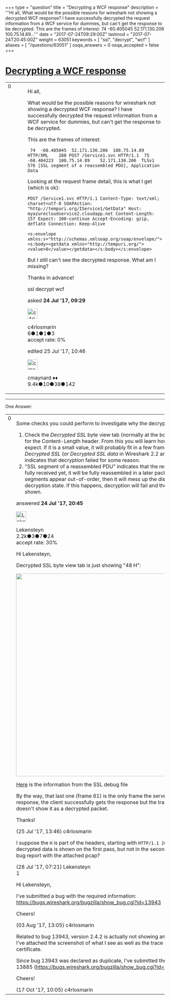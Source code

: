 +++
type = "question"
title = "Decrypting a WCF response"
description = '''Hi all, What would be the possible reasons for wireshark not showing a decrypted WCF response? I have successfully decrypted the request information from a WCF service for dummies, but can&#x27;t get the response to be decrypted. This are the frames of interest:  74 -60.405045 52.171.130.206 100.75.14.89...'''
date = "2017-07-24T09:29:00Z"
lastmod = "2017-07-24T20:45:00Z"
weight = 63051
keywords = [ "ssl", "decrypt", "wcf" ]
aliases = [ "/questions/63051" ]
osqa_answers = 0
osqa_accepted = false
+++

<div class="headNormal">

# [Decrypting a WCF response](/questions/63051/decrypting-a-wcf-response)

</div>

<div id="main-body">

<div id="askform">

<table id="question-table" style="width:100%;"><colgroup><col style="width: 50%" /><col style="width: 50%" /></colgroup><tbody><tr class="odd"><td style="width: 30px; vertical-align: top"><div class="vote-buttons"><div id="post-63051-score" class="post-score" title="current number of votes">0</div><div id="favorite-count" class="favorite-count"></div></div></td><td><div id="item-right"><div class="question-body"><p>Hi all,</p><p>What would be the possible reasons for wireshark not showing a decrypted WCF response? I have successfully decrypted the request information from a WCF service for dummies, but can't get the response to be decrypted.</p><p>This are the frames of interest:</p><p><code> 74  -60.405045  52.171.130.206  100.75.14.89    HTTP/XML    288 POST /Service1.svc HTTP/1.1  75  -60.404223  100.75.14.89    52.171.130.206  TLSv1   576 [SSL segment of a reassembled PDU], Application Data</code></p><p>Looking at the request frame detail, this is what I get (which is ok):</p><p><code>POST /Service1.svc HTTP/1.1 Content-Type: text/xml; charset=utf-8 SOAPAction: "http://tempuri.org/IService1/GetData" Host: myazurecloudservice2.cloudapp.net Content-Length: 157 Expect: 100-continue Accept-Encoding: gzip, deflate Connection: Keep-Alive</code></p><code></code><p><code>&lt;s:envelope xmlns:s="http://schemas.xmlsoap.org/soap/envelope/"&gt;&lt;s:body&gt;&lt;getdata xmlns="http://tempuri.org/"&gt;&lt;value&gt;0&lt;/value&gt;&lt;/getdata&gt;&lt;/s:body&gt;&lt;/s:envelope&gt;</code></p><p>But I still can't see the decrypted response. What am I missing?</p><p>Thanks in advance!</p></div><div id="question-tags" class="tags-container tags">ssl decrypt wcf</div><div id="question-controls" class="post-controls"></div><div class="post-update-info-container"><div class="post-update-info post-update-info-user"><p>asked <strong>24 Jul '17, 09:29</strong></p><img src="https://secure.gravatar.com/avatar/eb41b13f47ec46a2a36a9d90db519094?s=32&amp;d=identicon&amp;r=g" class="gravatar" width="32" height="32" alt="c4rlosmarin&#39;s gravatar image" /><p>c4rlosmarin<br />
<span class="score" title="6 reputation points">6</span><span title="1 badges"><span class="badge1">●</span><span class="badgecount">1</span></span><span title="1 badges"><span class="silver">●</span><span class="badgecount">1</span></span><span title="3 badges"><span class="bronze">●</span><span class="badgecount">3</span></span><br />
<span class="accept_rate" title="Rate of the user&#39;s accepted answers">accept rate:</span> <span title="c4rlosmarin has no accepted answers">0%</span></p></div><div class="post-update-info post-update-info-edited"><p>edited 25 Jul '17, 10:46</p><img src="https://secure.gravatar.com/avatar/55158e2322c4e365a5e0a4a0ac3fbcef?s=32&amp;d=identicon&amp;r=g" class="gravatar" width="32" height="32" alt="cmaynard&#39;s gravatar image" /><p>cmaynard ♦♦<br />
<span class="score" title="9361 reputation points"><span>9.4k</span></span><span title="10 badges"><span class="badge1">●</span><span class="badgecount">10</span></span><span title="38 badges"><span class="silver">●</span><span class="badgecount">38</span></span><span title="142 badges"><span class="bronze">●</span><span class="badgecount">142</span></span></p></div></div><div id="comments-container-63051" class="comments-container"></div><div id="comment-tools-63051" class="comment-tools"></div><div class="clear"></div><div id="comment-63051-form-container" class="comment-form-container"></div><div class="clear"></div></div></td></tr></tbody></table>

------------------------------------------------------------------------

<div class="tabBar">

<span id="sort-top"></span>

<div class="headQuestions">

One Answer:

</div>

</div>

<span id="63066"></span>

<div id="answer-container-63066" class="answer">

<table style="width:100%;"><colgroup><col style="width: 50%" /><col style="width: 50%" /></colgroup><tbody><tr class="odd"><td style="width: 30px; vertical-align: top"><div class="vote-buttons"><div id="post-63066-score" class="post-score" title="current number of votes">0</div></div></td><td><div class="item-right"><div class="answer-body"><p>Some checks you could perform to investigate why the decrypted data is not shown:</p><ol><li>Check the <em>Decrypted SSL</em> byte view tab (normally at the bottom of the screen) for the Content-Length header. From this you will learn how much data to expect. If it is a small value, it will probably fit in a few frames. If there is no <em>Decrypted SSL</em> (or <em>Decrypted SSL data</em> in Wireshark 2.2 and before), then it indicates that decryption failed for some reason.</li><li>"SSL segment of a reassembled PDU" indicates that the response has not been fully received yet, it will be fully reassembled in a later packet. But when TCP segments appear out-of-order, then it will mess up the dissection and decryption state. If this happens, decryption will fail and the response will not be shown.</li></ol></div><div class="answer-controls post-controls"></div><div class="post-update-info-container"><div class="post-update-info post-update-info-user"><p>answered <strong>24 Jul '17, 20:45</strong></p><img src="https://secure.gravatar.com/avatar/285b1f0f4caadc088a38c40aea22feba?s=32&amp;d=identicon&amp;r=g" class="gravatar" width="32" height="32" alt="Lekensteyn&#39;s gravatar image" /><p>Lekensteyn<br />
<span class="score" title="2213 reputation points"><span>2.2k</span></span><span title="3 badges"><span class="badge1">●</span><span class="badgecount">3</span></span><span title="7 badges"><span class="silver">●</span><span class="badgecount">7</span></span><span title="24 badges"><span class="bronze">●</span><span class="badgecount">24</span></span><br />
<span class="accept_rate" title="Rate of the user&#39;s accepted answers">accept rate:</span> <span title="Lekensteyn has 32 accepted answers">30%</span></p></div></div><div id="comments-container-63066" class="comments-container"><span id="63105"></span><div id="comment-63105" class="comment"><div id="post-63105-score" class="comment-score"></div><div class="comment-text"><p>Hi Lekensteyn,</p><p>Decrypted SSL byte view tab is just showing "48 H":</p><p><img src="https://osqa-ask.wireshark.org/upfiles/wireshark_u1DGhqW.png" width="640" /></p><p><a href="https://1drv.ms/f/s!AgD0z8JsfL_7gscjy_4HyljWHMO3ng">Here</a> is the information from the SSL debug file</p><p>By the way, that last one (frame 61) is the only frame the server sends for the wcf response, the client successfully gets the response but the trace from the server doesn't show it as a decrypted packet.</p><p>Thanks!</p></div><div id="comment-63105-info" class="comment-info"><span class="comment-age">(25 Jul '17, 13:46)</span> c4rlosmarin</div></div><span id="63216"></span><div id="comment-63216" class="comment"><div id="post-63216-score" class="comment-score"></div><div class="comment-text"><p>I suppose the <code>H</code> is part of the headers, starting with <code>HTTP/1.1 200 OK</code>. Indeed, the decrypted data is shown on the first pass, but not in the second one. Can you file a bug report with the attached pcap?</p></div><div id="comment-63216-info" class="comment-info"><span class="comment-age">(28 Jul '17, 07:21)</span> Lekensteyn</div></div><span id="63388"></span><div id="comment-63388" class="comment"><div id="post-63388-score" class="comment-score">1</div><div class="comment-text"><p>Hi Lekensteyn,</p><p>I've submitted a bug with the required information: <a href="https://bugs.wireshark.org/bugzilla/show_bug.cgi?id=13943">https://bugs.wireshark.org/bugzilla/show_bug.cgi?id=13943</a></p><p>Cheers!</p></div><div id="comment-63388-info" class="comment-info"><span class="comment-age">(03 Aug '17, 13:05)</span> c4rlosmarin</div></div><span id="63975"></span><div id="comment-63975" class="comment"><div id="post-63975-score" class="comment-score"></div><div class="comment-text"><p>Related to bug 13943, version 2.4.2 is actually not showing any wcf response at all. I've attached the screenshot of what I see as well as the trace and the self-signed certificate.</p><p>Since bug 13943 was declared as duplicate, I've submitted the information for bug 13885 (<a href="https://bugs.wireshark.org/bugzilla/show_bug.cgi?id=13885)">https://bugs.wireshark.org/bugzilla/show_bug.cgi?id=13885)</a></p><p>Cheers!</p></div><div id="comment-63975-info" class="comment-info"><span class="comment-age">(17 Oct '17, 10:05)</span> c4rlosmarin</div></div></div><div id="comment-tools-63066" class="comment-tools"></div><div class="clear"></div><div id="comment-63066-form-container" class="comment-form-container"></div><div class="clear"></div></div></td></tr></tbody></table>

</div>

<div class="paginator-container-left">

</div>

</div>

</div>

